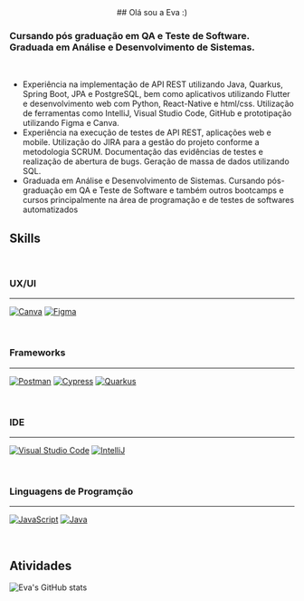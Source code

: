  <center>## Olá sou a Eva :)</center>

</p>

### Cursando pós graduação em QA e Teste de Software. Graduada em Análise e Desenvolvimento de Sistemas.

<br>


- Experiência na implementação de API REST utilizando Java, Quarkus, Spring Boot, JPA e PostgreSQL, bem como aplicativos utilizando Flutter e desenvolvimento web com Python, React-Native e html/css. Utilização de ferramentas como IntelliJ, Visual Studio Code, GitHub e prototipação utilizando Figma e Canva.
- Experiência na execução de testes de API REST, aplicações web e mobile. Utilização do JIRA para a gestão do projeto conforme a metodologia SCRUM. Documentação das evidências de testes e realização de abertura de bugs. Geração de massa de dados utilizando SQL.
- Graduada em Análise e Desenvolvimento de Sistemas. Cursando pós-graduação em QA e Teste de Software e também outros bootcamps e cursos principalmente na área de programação e de testes de softwares automatizados



## Skills

<br>

 ### UX/UI
---

[![Canva](https://img.shields.io/badge/Canva-%2300C4CC.svg?&style=for-the-badge&logo=Canva&logoColor=white)]()
[![Figma](https://img.shields.io/badge/Figma-F24E1E?style=for-the-badge&logo=figma&logoColor=white)]()

<br>

### Frameworks
---

[![Postman](https://img.shields.io/badge/Postman-FF6C37?style=for-the-badge&logo=Postman&logoColor=white)]()
[![Cypress](https://img.shields.io/badge/Cypress-17202C?style=for-the-badge&logo=cypress&logoColor=white)]()
[![Quarkus](https://img.shields.io/badge/Quarkus-000000?style=for-the-badge&logo=quarkus)]()


<br>

### IDE
---

[![Visual Studio Code](https://img.shields.io/badge/Visual_Studio_Code-0078D4?style=for-the-badge&logo=visual%20studio%20code&logoColor=white)]()
[![IntelliJ](https://img.shields.io/badge/IntelliJ_IDEA-000000.svg?style=for-the-badge&logo=intellij-idea&logoColor=white)]()

<br>

### Linguagens de Programção

---
[![JavaScript](https://img.shields.io/badge/JavaScript-323330?style=for-the-badge&logo=javascript&logoColor=F7DF1E)]()
[![Java](https://img.shields.io/badge/Java-000000?style=for-the-badge&logo=Java&logoColor=white)]()

<br>

## Atividades
![Eva's GitHub stats](https://github-readme-stats.vercel.app/api?username=EVARR23&show_icons=true&theme=radical)


